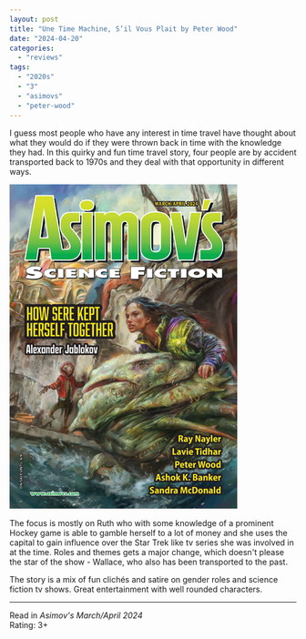 ```yaml
---
layout: post
title: "Une Time Machine, S’il Vous Plait by Peter Wood"
date: "2024-04-20"
categories:
  - "reviews"
tags:
  - "2020s"
  - "3"
  - "asimovs"
  - "peter-wood"
---
```


I guess most people who have any interest in time travel have thought about what they would do if they were thrown back in time with the knowledge they had. In this quirky and fun time travel story, four people are by accident transported back to 1970s and they deal with that opportunity in different ways.

![](/assets/images/asf_marapr2024_400x570.png)

The focus is mostly on Ruth who with some knowledge of a prominent Hockey game is able to gamble herself to a lot of money and she uses the capital to gain influence over the Star Trek like tv series she was involved in at the time. Roles and themes gets a major change, which doesn't please the star of the show - Wallace, who also has been transported to the past.

The story is a mix of fun clichés and satire on gender roles and science fiction tv shows. Great entertainment with well rounded characters.

* * *

Read in _Asimov's March/April 2024_\
Rating: 3+
